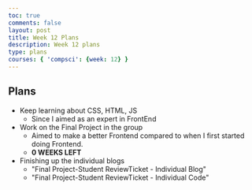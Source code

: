 ```yaml
---
toc: true
comments: false
layout: post
title: Week 12 Plans
description: Week 12 plans
type: plans
courses: { 'compsci': {week: 12} }
---
```


## Plans
- Keep learning about CSS, HTML, JS
    - Since I aimed as an expert in FrontEnd
- Work on the Final Project in the group
    - Aimed to make a better Frontend compared to when I first started doing Frontend.
    - **0 WEEKS LEFT**
- Finishing up the individual blogs
    - "Final Project-Student ReviewTicket - Individual Blog"
    - "Final Project-Student ReviewTicket - Individual Code"
